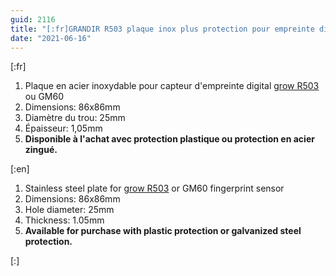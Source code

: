 ```yaml
---
guid: 2116
title: "[:fr]GRANDIR R503 plaque inox plus protection pour empreinte digitale Grow R503[:en]GRANDIR R503 stainless steel plate plus protection for Grow R503 fingerprint[:]"
date: "2021-06-16"
---
```


\[:fr\]

1. Plaque en acier inoxydable pour capteur d'empreinte digital [grow R503](https://www.haade.fr/produit/grow-r503-capteur-dempreinte-digitale/) ou GM60
2. Dimensions: 86x86mm
3. Diamètre du trou: 25mm
4. Épaisseur: 1,05mm
5. **Disponible à l'achat avec protection plastique ou protection en acier zingué.**

\[:en\]

1. Stainless steel plate for [grow R503](https://www.haade.fr/produit/grow-r503-capteur-dempreinte-digitale/) or GM60 fingerprint sensor
2. Dimensions: 86x86mm
3. Hole diameter: 25mm
4. Thickness: 1.05mm
5. **Available for purchase with plastic protection or galvanized steel protection.**

\[:\]
